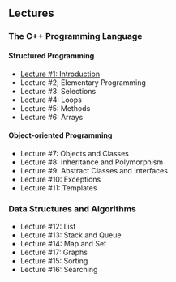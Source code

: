 ## Lectures

### The C++ Programming Language

#### Structured Programming

* [Lecture #1: Introduction](https://docs.google.com/presentation/d/1xUvfcyerZ-XfdhkmkOgr2W8RvNet26WtWdRZl3UQJtw)
* Lecture #2; Elementary Programming
* Lecture #3: Selections
* Lecture #4: Loops
* Lecture #5: Methods
* Lecture #6: Arrays

#### Object-oriented Programming

* Lecture #7: Objects and Classes
* Lecture #8: Inheritance and Polymorphism
* Lecture #9: Abstract Classes and Interfaces
* Lecture #10: Exceptions
* Lecture #11: Templates

### Data Structures and Algorithms

* Lecture #12: List
* Lecture #13: Stack and Queue
* Lecture #14: Map and Set
* Lecture #17: Graphs
* Lecture #15: Sorting
* Lecture #16: Searching

